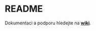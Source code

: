 # README #

Dokumentaci a podporu hledejte na **[wiki](https://bitbucket.org/basnik/skautis-unit-contacts/wiki/Home)**.